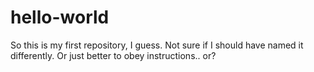 # hello-world
So this is my first repository, I guess. Not sure if I should have named it differently. Or just better to obey instructions.. or?
